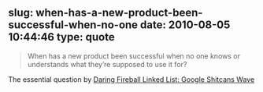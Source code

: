 slug: when-has-a-new-product-been-successful-when-no-one
date: 2010-08-05 10:44:46
type: quote
---

> When has a new product been successful when no one knows or understands what they’re supposed to use it for?

The essential question by [Daring Fireball Linked List: Google Shitcans Wave](http://daringfireball.net/linked/2010/08/04/google-wave)
